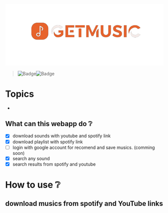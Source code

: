 ![certificado](https://github.com/bevly0101/frontend_gm/blob/main/public/images/logo_getmusic.png?raw=true)
> ![Badge](https://img.shields.io/static/v1?label=Status&message=developing&color=yellow&style=for-the-badge&logo=)![Badge](https://img.shields.io/static/v1?label=react&message=framework&color=blue&style=for-the-badge&logo=REACT)
# Topics
- 
## What can this webapp do :grey_question:
- [x]  download sounds with youtube and spotify link
- [x]  download playlist with spotify link
- [ ]  login with google account for recomend and save musics. (comming soon)
- [x]  search any sound
- [x]  search results from spotify and youtube

# How to use :grey_question:

## download musics from spotify and YouTube links
